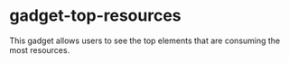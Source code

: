 gadget-top-resources
====================

This gadget allows users to see the top elements that are consuming the most resources.
